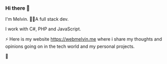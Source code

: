 ### Hi there 👋
I'm Melvin. 
👨‍💻A full stack dev.

I work with C#, PHP and JavaScript.

⚡ Here is my website https://webmelvin.me where i share my thoughts and opinions
going on in the tech world and my personal projects.

🚀











